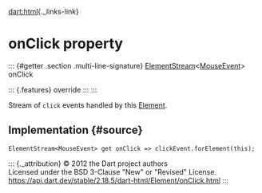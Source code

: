 [dart:html](../../dart-html/dart-html-library){._links-link}

onClick property
================

::: {#getter .section .multi-line-signature}
[ElementStream](../elementstream-class)\<[MouseEvent](../mouseevent-class)\>
onClick

::: {.features}
override
:::
:::

Stream of `click` events handled by this [Element](../element-class).

Implementation {#source}
--------------

``` {.language-dart data-language="dart"}
ElementStream<MouseEvent> get onClick => clickEvent.forElement(this);
```

::: {._attribution}
© 2012 the Dart project authors\
Licensed under the BSD 3-Clause \"New\" or \"Revised\" License.\
<https://api.dart.dev/stable/2.18.5/dart-html/Element/onClick.html>
:::
